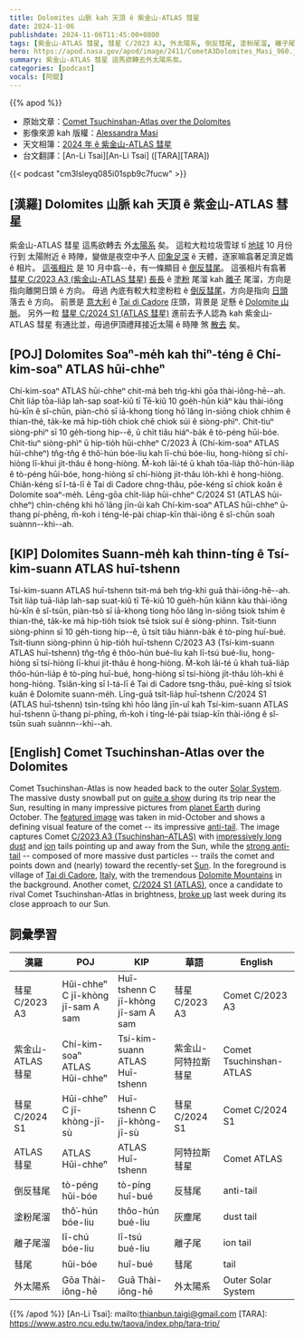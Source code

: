 ```yaml
---
title: Dolomites 山脈 kah 天頂 ê 紫金山-ATLAS 彗星
date: 2024-11-06
publishdate: 2024-11-06T11:45:00+0800
tags: [紫金山-ATLAS 彗星, 彗星 C/2023 A3, 外太陽系, 倒反彗尾, 塗粉尾溜, 離子尾溜, 彗星 C/2024 S1, ATLAS 彗星, 彗尾]
hero: https://apod.nasa.gov/apod/image/2411/CometA3Dolomites_Masi_960.jpg
summary: 紫金山-ATLAS 彗星 這馬欲轉去外太陽系矣。
categories: [podcast]
vocals: [阿錕]
---
```


{{% apod %}}

- 原始文章：[Comet Tsuchinshan-Atlas over the Dolomites](https://apod.nasa.gov/apod/ap241106.html)
- 影像來源 kah 版權：[Alessandra Masi](https://www.instagram.com/alessandramasi_21/)
- 天文相簿：[2024 年 ê 紫金山-ATLAS 彗星](https://www.facebook.com/media/set/?vanity=APOD.Sky&set=a.516503464411569)
- 台文翻譯：[An-Li Tsai][An-Li Tsai] ([TARA][TARA])

{{< podcast "cm3lsleyq085i01spb9c7fucw" >}}

## [漢羅] Dolomites 山脈 kah 天頂 ê 紫金山-ATLAS 彗星
紫金山-ATLAS 彗星 這馬欲轉去 外[太陽系][Solar System] 矣。
這粒大粒垃圾雪球 tī [地球][planet Earth] 10 月份 行到 太陽附近 ê 時陣，變做是夜空中予人 [印象足深][quite a show] ê 天體，逐家嘛翕著足濟足媠 ê 相片。
[這張相片][featured image] 是 10 月中翕--ê，有一條顯目 ê [倒反彗尾][anti-tail]。
這張相片有翕著 [彗星 C/2023 A3 (紫金山-ATLAS 彗星)][C/2023 A3 (Tsuchinshan–ATLAS)] [長長][impressively long] ê [塗粉][dust] 尾溜 kah [離子][ion] 尾溜，方向是指向離開日頭 ê 方向。
毋過 內底有較大粒塗粉粒 ê [倒反彗尾][strong anti-tail]，方向是指向 [日頭][Sun] 落去 ê 方向。
前景是 [意大利][Italy] ê [Tai di Cadore][Tai di Cadore] 庄頭，背景是 足懸 ê [Dolomite 山脈][Dolomite Mountains]。
另外一粒 [彗星 C/2024 S1 (ATLAS 彗星)][C/2024 S1 (ATLAS)] 進前去予人認為 kah 紫金山-ATLAS 彗星 有通比並，毋過伊頂禮拜接近太陽 ê 時陣 煞 [散去][broke up] 矣。

## [POJ] Dolomites Soaⁿ-me̍h kah thiⁿ-téng ê Chí-kim-soaⁿ ATLAS hūi-chheⁿ
Chí-kim-soaⁿ ATLAS hūi-chheⁿ chit-má beh tńg-khì gōa thài-iông-hē--ah.
Chit lia̍p tōa-lia̍p lah-sap soat-kiû tī Tē-kiû 10 goe̍h-hūn kiâⁿ kàu thài-iông hù-kīn ê sî-chūn, piàn-chò sī iā-khong tiong hō͘ lâng ìn-siōng chiok chhim ê thian-thé, ta̍k-ke mā hip-tio̍h chiok chē chiok súi ê siòng-phìⁿ.
Chit-tiuⁿ siòng-phìⁿ sī 10 ge̍h-tiong hip--ê, ū chi̍t tiâu hiáⁿ-ba̍k ê tò-péng hūi-bóe.
Chit-tiuⁿ siòng-phìⁿ ū hip-tio̍h hūi-chheⁿ C/2023 À (Chí-kim-soaⁿ ATLAS hūi-chheⁿ) tn̂g-tn̂g ê thô͘-hún bóe-liu kah lī-chú bóe-liu, hong-hiòng sī chí-hiòng lī-khui ji̍t-thâu ê hong-hiòng.
M̄-koh lāi-té ū khah tōa-lia̍p thô͘-hún-lia̍p ê tò-péng hūi-bóe, hong-hiòng sī chí-hiòng ji̍t-thâu lo̍h-khì ê hong-hiòng.
Chiân-kéng sī I-tá-lī ê Tai di Cadore chng-thâu, pōe-kéng sī chiok koân ê Dolomite soaⁿ-me̍h.
Lēng-gōa chi̍t-lia̍p hūi-chheⁿ C/2024 S1 (ATLAS hūi-chheⁿ) chìn-chêng khì hō͘ lâng jīn-ûi kah Chí-kim-soaⁿ ATLAS hūi-chheⁿ ū-thang pí-phēng, m̄-koh i téng-lé-pài chiap-kīn thài-iông ê sî-chūn soah suànnn--khì--ah.

## [KIP] Dolomites Suann-me̍h kah thinn-tíng ê Tsí-kim-suann ATLAS huī-tshenn
Tsí-kim-suann ATLAS huī-tshenn tsit-má beh tńg-khì guā thài-iông-hē--ah.
Tsit lia̍p tuā-lia̍p lah-sap suat-kiû tī Tē-kiû 10 gue̍h-hūn kiânn kàu thài-iông hù-kīn ê sî-tsūn, piàn-tsò sī iā-khong tiong hōo lâng ìn-siōng tsiok tshim ê thian-thé, ta̍k-ke mā hip-tio̍h tsiok tsē tsiok suí ê siòng-phìnn.
Tsit-tiunn siòng-phìnn sī 10 ge̍h-tiong hip--ê, ū tsi̍t tiâu hiánn-ba̍k ê tò-píng huī-bué.
Tsit-tiunn siòng-phìnn ū hip-tio̍h huī-tshenn C/2023 A3 (Tsí-kim-suann ATLAS huī-tshenn) tn̂g-tn̂g ê thôo-hún bué-liu kah lī-tsú bué-liu, hong-hiòng sī tsí-hiòng lī-khui ji̍t-thâu ê hong-hiòng.
M̄-koh lāi-té ū khah tuā-lia̍p thôo-hún-lia̍p ê tò-píng huī-bué, hong-hiòng sī tsí-hiòng ji̍t-thâu lo̍h-khì ê hong-hiòng.
Tsiân-kíng sī I-tá-lī ê Tai di Cadore tsng-thâu, puē-kíng sī tsiok kuân ê Dolomite suann-me̍h.
Līng-guā tsi̍t-lia̍p huī-tshenn C/2024 S1 (ATLAS huī-tshenn) tsìn-tsîng khì hōo lâng jīn-uî kah Tsí-kim-suann ATLAS huī-tshenn ū-thang pí-phīng, m̄-koh i tíng-lé-pài tsiap-kīn thài-iông ê sî-tsūn suah suànnn--khì--ah.

## [English] Comet Tsuchinshan-Atlas over the Dolomites
Comet Tsuchinshan-Atlas is now headed back to the outer [Solar System][Solar System].
The massive dusty snowball put on [quite a show][quite a show] during its trip near the Sun, resulting in many impressive pictures from [planet Earth][planet Earth] during October.
The [featured image][featured image] was taken in mid-October and shows a defining visual feature of the comet -- its impressive [anti-tail][anti-tail].
The image captures Comet [C/2023 A3 (Tsuchinshan–ATLAS)][C/2023 A3 (Tsuchinshan–ATLAS)] with [impressively long][impressively long] [dust][dust] and [ion][ion] tails pointing up and away from the Sun, while the [strong anti-tail][strong anti-tail] -- composed of more massive dust particles -- trails the comet and points down and (nearly) toward the recently-set [Sun][Sun].
In the foreground is village of [Tai di Cadore][Tai di Cadore], [Italy][Italy], with the tremendous [Dolomite Mountains][Dolomite Mountains] in the background.
Another comet, [C/2024 S1 (ATLAS)][C/2024 S1 (ATLAS)], once a candidate to rival Comet Tsuchinshan-Atlas in brightness, [broke up][broke up] last week during its close approach to our Sun.

## 詞彙學習
|漢羅|POJ|KIP|華語|English|
|-|-|-|-|-|
| 彗星 C/2023 A3 | Hūi-chheⁿ C jī-khòng jī-sam A sam | Huī-tshenn C jī-khòng jī-sam A sam | 彗星 C/2023 A3 | Comet C/2023 A3 |
| 紫金山-ATLAS 彗星 | Chí-kim-soaⁿ ATLAS Hūi-chheⁿ | Tsí-kim-suann ATLAS Huī-tshenn | 紫金山-阿特拉斯 彗星 | Comet Tsuchinshan-ATLAS |
| 彗星 C/2024 S1 | Hūi-chheⁿ C jī-khòng-jī-sù | Huī-tshenn C jī-khòng-jī-sù | 彗星 C/2024 S1 | Comet C/2024 S1 |
| ATLAS 彗星 | ATLAS Hūi-chheⁿ | ATLAS Huī-tshenn | 阿特拉斯彗星 | Comet ATLAS |
| 倒反彗尾 | tò-péng hūi-bóe | tò-píng huī-bué | 反彗尾 | anti-tail |
| 塗粉尾溜 | thô͘-hún bóe-liu | thôo-hún bué-liu | 灰塵尾 | dust tail |
| 離子尾溜 | lī-chú bóe-liu | lī-tsú bué-liu | 離子尾 | ion tail |
| 彗尾 | hūi-bóe | huī-bué | 彗尾 | tail |
| 外太陽系 | Gōa Thài-iông-hē | Guā Thài-iông-hē | 外太陽系 | Outer Solar System |

{{% /apod %}}
[An-Li Tsai]: mailto:thianbun.taigi@gmail.com
[TARA]: https://www.astro.ncu.edu.tw/taova/index.php/tara-trip/

[copyright]: https://apod.nasa.gov/apod/fap/lib/about_apod.html#srapply
[License3]: https://creativecommons.org/licenses/by/3.0/
[License2]:https://creativecommons.org/licenses/by-nc-nd/2.0/

[Solar System]:https://science.nasa.gov/solar-system/solar-system-facts/
[quite a show]:https://www.facebook.com/media/set/?set=a.516503464411569&type=3
[planet Earth]:https://apod.nasa.gov/apod/ap220206.html
[featured image]:https://www.instagram.com/p/DBe4x2DorjW/
[anti-tail]:https://en.wikipedia.org/wiki/Anti-tail
[C/2023 A3 (Tsuchinshan–ATLAS)]:https://en.wikipedia.org/wiki/C/2023_A3_(Tsuchinshan%E2%80%93ATLAS)
[impressively long]:https://apod.nasa.gov/apod/ap241007.html
[dust]:https://astronomy.swin.edu.au/cosmos/*/Cometary+Dust+Tail
[ion]:https://astronomy.swin.edu.au/cosmos/C/Cometary+Gas+Tail
[strong anti-tail]:https://apod.nasa.gov/apod/ap241015.html
[Sun]:https://spaceplace.nasa.gov/menu/sun/
[Tai di Cadore]:https://youtu.be/HktA997YN0Y
[Italy]:https://en.wikipedia.org/wiki/Italy
[Dolomite Mountains]:https://en.wikipedia.org/wiki/Dolomites
[C/2024 S1 (ATLAS)]:https://en.wikipedia.org/wiki/C/2024_S1_(ATLAS)
[broke up]:https://iheartdogs.com/wp-content/uploads/2018/02/8522382948_8c6de304a5_z.jpg
